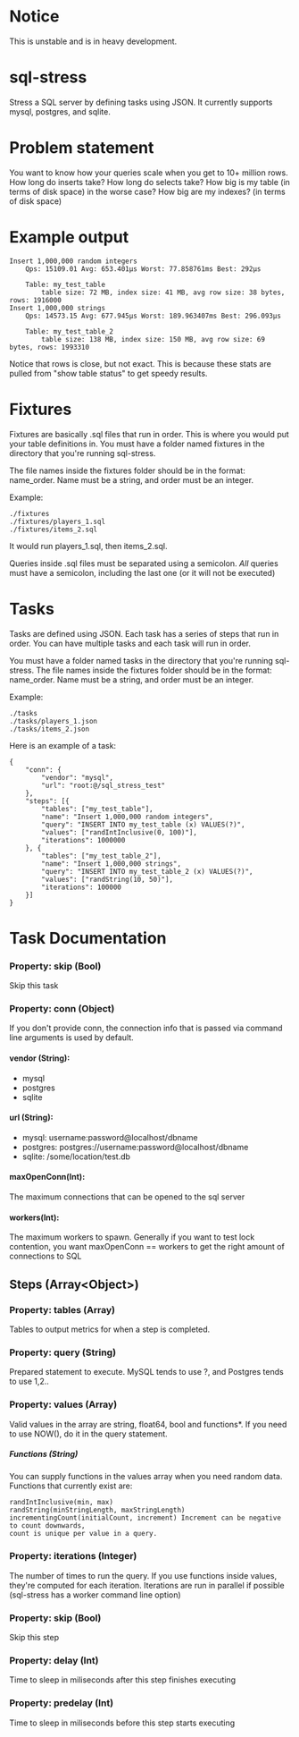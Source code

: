 # Notice

This is unstable and is in heavy development. 

# sql-stress
Stress a SQL server by defining tasks using JSON. It currently supports mysql, postgres, and sqlite. 

# Problem statement

You want to know how your queries scale when you get to 10+ million rows. How long do inserts take? How long do selects take? How big is my table (in terms of disk space) in the worse case? How big are my indexes? (in terms of disk space)

# Example output

	Insert 1,000,000 random integers
		Qps: 15109.01 Avg: 653.401µs Worst: 77.858761ms Best: 292µs 

		Table: my_test_table
			table size: 72 MB, index size: 41 MB, avg row size: 38 bytes, rows: 1916000 
	Insert 1,000,000 strings
		Qps: 14573.15 Avg: 677.945µs Worst: 189.963407ms Best: 296.093µs 

		Table: my_test_table_2
			table size: 138 MB, index size: 150 MB, avg row size: 69 bytes, rows: 1993310 


Notice that rows is close, but not exact. This is because these stats are pulled from "show table status" to get speedy results.



# Fixtures

Fixtures are basically .sql files that run in order. This is where you would put your table definitions in. You must have a folder named fixtures in the directory that you're running sql-stress.

The file names inside the fixtures folder should be in the format: name_order. Name must be a string, and order must be an integer.

Example:

    ./fixtures
    ./fixtures/players_1.sql
    ./fixtures/items_2.sql
  
It would run players_1.sql, then items_2.sql. 

Queries inside .sql files must be separated using a semicolon. _All_ queries must have a semicolon, including the last one (or it will not be executed)

# Tasks

Tasks are defined using JSON. Each task has a series of steps that run in order. You can have multiple tasks and each task will run in order.

You must have a folder named tasks in the directory that you're running sql-stress. The file names inside the fixtures folder should be in the format: name_order. Name must be a string, and order must be an integer.

Example:

    ./tasks
    ./tasks/players_1.json
    ./tasks/items_2.json
    
Here is an example of a task:

    {
		"conn": {
			"vendor": "mysql",
			"url": "root:@/sql_stress_test"
		},
    	"steps": [{
    		"tables": ["my_test_table"],
    		"name": "Insert 1,000,000 random integers",
    		"query": "INSERT INTO my_test_table (x) VALUES(?)",
    		"values": ["randIntInclusive(0, 100)"],
    		"iterations": 1000000
    	}, {
    		"tables": ["my_test_table_2"],
    		"name": "Insert 1,000,000 strings",
    		"query": "INSERT INTO my_test_table_2 (x) VALUES(?)",
    		"values": ["randString(10, 50)"],
    		"iterations": 100000
    	}]
    }

# Task Documentation

### Property: skip (Bool)
  Skip this task
  
### Property: conn (Object)

If you don't provide conn, the connection info that is passed via command line arguments is used by default.

#### vendor (String): 
- mysql
- postgres
- sqlite

#### url (String):
- mysql: username:password@localhost/dbname
- postgres: postgres://username:password@localhost/dbname
- sqlite: /some/location/test.db

#### maxOpenConn(Int): 

The maximum connections that can be opened to the sql server

#### workers(Int): 

The maximum workers to spawn. Generally if you want to test lock contention, you want maxOpenConn == workers to get the right amount of connections to SQL

## Steps (Array\<Object\>)

### Property: tables (Array)
  Tables to output metrics for when a step is completed. 
  
### Property: query (String)
  Prepared statement to execute. MySQL tends to use ?, and Postgres tends to use $1,$2..
  
### Property: values (Array)
  Valid values in the array are string, float64, bool and functions*. If you need to use NOW(), do it in the query statement. 
  
##### Functions (String)
  You can supply functions in the values array when you need random data. Functions that currently exist are:
  
    randIntInclusive(min, max)
    randString(minStringLength, maxStringLength)
    incrementingCount(initialCount, increment) Increment can be negative to count downwards,
    count is unique per value in a query.
    
### Property: iterations (Integer)
   The number of times to run the query. If you use functions inside values, they're computed for each iteration. Iterations are run in parallel if possible (sql-stress has a worker command line option)
   
### Property: skip (Bool)
  Skip this step

### Property: delay (Int)
  Time to sleep in miliseconds after this step finishes executing

### Property: predelay (Int)
  Time to sleep in miliseconds before this step starts executing  






